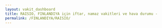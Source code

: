 ```yaml
---
layout: vakit_dashboard
title: RAISIO, FINLANDIYA için iftar, namaz vakitleri ve hava durumu - ilçe/eyalet seç
permalink: /FINLANDIYA/RAISIO/
---
```


<script type="text/javascript">
  var GLOBAL_COUNTRY = 'FINLANDIYA';
  var GLOBAL_CITY = 'RAISIO';
  var GLOBAL_STATE = '';
  var lat = 72;
  var lon = 21;
</script>
